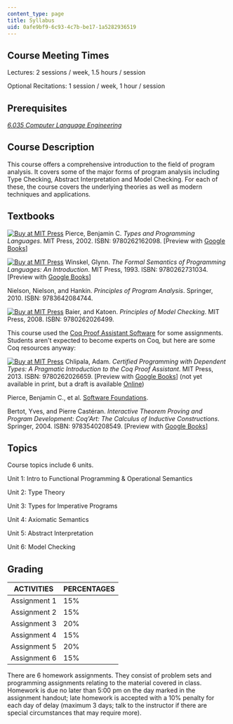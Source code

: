 ```yaml
---
content_type: page
title: Syllabus
uid: 0afe9bf9-6c93-4c7b-be17-1a5282936519
---
```


Course Meeting Times
--------------------

Lectures: 2 sessions / week, 1.5 hours / session

Optional Recitations: 1 session / week, 1 hour / session

Prerequisites
-------------

[_6.035 Computer Language Engineering_](/courses/6-035-computer-language-engineering-spring-2010)

Course Description
------------------

This course offers a comprehensive introduction to the field of program analysis. It covers some of the major forms of program analysis including Type Checking, Abstract Interpretation and Model Checking. For each of these, the course covers the underlying theories as well as modern techniques and applications.

Textbooks
---------

[![Buy at MIT Press](/images/mp_logo.gif)](https://mitpress.mit.edu/9780262162098) Pierce, Benjamin C. _Types and Programming Languages_. MIT Press, 2002. ISBN: 9780262162098. \[Preview with [Google Books](http://books.google.com/books?id=ti6zoAC9Ph8C&pg=PAfrontcover)\]

[![Buy at MIT Press](/images/mp_logo.gif)](https://mitpress.mit.edu/9780262731034) Winskel, Glynn. _The Formal Semantics of Programming Languages: An Introduction_. MIT Press, 1993. ISBN: 9780262731034. \[Preview with [Google Books](http://books.google.com/books?id=JzUNn6uUxm0C&pg=PAfrontcover)\]

Nielson, Nielson, and Hankin. _Principles of Program Analysis_. Springer, 2010. ISBN: 9783642084744.

[![Buy at MIT Press](/images/mp_logo.gif)](https://mitpress.mit.edu/9780262026499) Baier, and Katoen. _Principles of Model Checking_. MIT Press, 2008. ISBN: 9780262026499.

This course used the [Coq Proof Assistant Software](https://coq.inria.fr/) for some assignments. Students aren't expected to become experts on Coq, but here are some Coq resources anyway:

[![Buy at MIT Press](/images/mp_logo.gif)](https://mitpress.mit.edu/9780262026659) Chlipala, Adam. _Certified Programming with Dependent Types: A Pragmatic Introduction to the Coq Proof Assistant_. MIT Press, 2013. ISBN: 9780262026659. \[Preview with [Google Books](http://books.google.com/books?id=8msTAgAAQBAJ&pg=PAfrontcover)\] (not yet available in print, but a draft is available [Online](http://adam.chlipala.net/cpdt/))

Pierce, Benjamin C., et al. [Software Foundations](http://www.cis.upenn.edu/~bcpierce/sf/current/index.html).

Bertot, Yves, and Pierre Castéran. _Interactive Theorem Proving and Program Development: Coq'Art: The Calculus of Inductive Constructions_. Springer, 2004. ISBN: 9783540208549. \[Preview with [Google Books](http://books.google.com/books?id=m5w5PRj5Nj4C&pg=PAfrontcover)\]

Topics
------

Course topics include 6 units.

Unit 1: Intro to Functional Programming & Operational Semantics

Unit 2: Type Theory

Unit 3: Types for Imperative Programs

Unit 4: Axiomatic Semantics

Unit 5: Abstract Interpretation

Unit 6: Model Checking

Grading
-------

| ACTIVITIES | PERCENTAGES |
| --- | --- |
| Assignment 1 | 15% |
| Assignment 2 | 15% |
| Assignment 3 | 20% |
| Assignment 4 | 15% |
| Assignment 5 | 20% |
| Assignment 6 | 15% 

There are 6 homework assignments. They consist of problem sets and programming assignments relating to the material covered in class. Homework is due no later than 5:00 pm on the day marked in the assignment handout; late homework is accepted with a 10% penalty for each day of delay (maximum 3 days; talk to the instructor if there are special circumstances that may require more).
